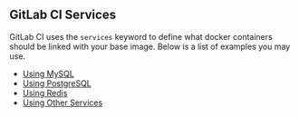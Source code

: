 ## GitLab CI Services

GitLab CI uses the `services` keyword to define what docker containers should
be linked with your base image. Below is a list of examples you may use.

- [Using MySQL](mysql.md)
- [Using PostgreSQL](postgres.md)
- [Using Redis](redis.md)
- [Using Other Services](../docker/using_docker_images.md#how-to-use-other-images-as-services)
